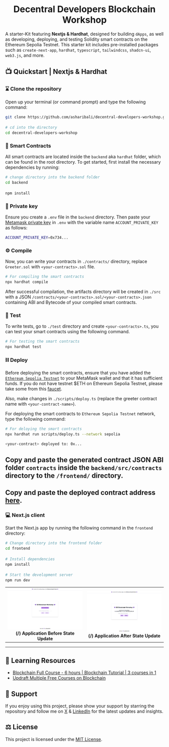 <h1 align="center">Decentral Developers Blockchain Workshop</h1>

A starter-Kit featuring **Nextjs & Hardhat**, designed for building `dApps`, as well as developing, deploying, and testing Solidity smart contracts on the Ethereum Sepolia Testnet. This starter kit includes pre-installed packages such as `create-next-app`, `hardhat`, `typescript`, `tailwindcss`, `shadcn-ui`, `web3.js`,  and more.

## 📺 Quickstart | Nextjs & Hardhat

### ⌛️ Clone the repository

Open up your terminal (or command prompt) and type the following command:

```sh
git clone https://github.com/asharibali/decentral-developers-workshop.git

# cd into the directory
cd decentral-developers-workshop
```

### 📜 Smart Contracts

All smart contracts are located inside the `backend` aka `hardhat` folder, which can be found in the root directory. To get started, first install the necessary dependencies by running:

```sh
# change directory into the backend folder
cd backend

npm install
```

### 🔑 Private key

Ensure you create a `.env` file in the `backend` directory. Then paste your [Metamask private key](https://metamask.zendesk.com/hc/en-us/articles/360015289632-How-to-export-an-account-s-private-key) in `.env` with the variable name `ACCOUNT_PRIVATE_KEY` as follows:

```sh
ACCOUNT_PRIVATE_KEY=0x734...
```

### ⚙️ Compile

Now, you can write your contracts in `./contracts/` directory, replace `Greeter.sol` with `<your-contracts>.sol` file.

```sh
# For compiling the smart contracts
npx hardhat compile
```

After successful compilation, the artifacts directory will be created in `./src` with a JSON `/contracts/<your-contracts>.sol/<your-contracts>.json` containing ABI and Bytecode of your compiled smart contracts.

### 🧪 Test

To write tests, go to `./test` directory and create `<your-contracts>.ts`, you can test your smart contracts using the following command.

```sh
# For testing the smart contracts
npx hardhat test
```


### ⛓️ Deploy

Before deploying the smart contracts, ensure that you have added the [`Ethereum Sepolia Testnet`](https://chainlist.org/chain/11155111) to your MetaMask wallet and that it has sufficient funds. If you do not have testnet $ETH on Ethereum Sepolia Testnet, please take some from this [faucet](https://cloud.google.com/application/web3/faucet/ethereum/sepolia).

Also, make changes in `./scripts/deploy.ts` (replace the greeter contract name with `<your-contract-name>`).

For deploying the smart contracts to `Ethereum Sepolia Testnet` network, type the following command:

```sh
# For deloying the smart contracts
npx hardhat run scripts/deploy.ts --network sepolia
```

```sh
<your-contract> deployed to: 0x...
```

## **Copy and paste the generated contract JSON ABI folder `contracts` inside the `backend/src/contracts` directory to the `/frontend/` directory.**

## **Copy and paste the deployed contract address [here](https://github.com/AsharibAli/decentral-developers-blockchain-workshop/blob/main/frontend/app/page.tsx#L37).**

### 💻 Next.js client

Start the Next.js app by running the following command in the `frontend` directory:

```sh
# Change directory into the frontend folder 
cd frontend

# Install dependencies
npm install

# Start the development server
npm run dev
```

<table align="center">
  <tr>
    <td align="center">
      <img src="frontend/public/before.png" alt="decentral-developers-blockchain-workshop-before" width="500"/>
      <b>(/) Application Before State Update</b>
    </td>
    <td align="center">
      <img src="frontend/public/after.png" alt="decentral-developers-blockchain-workshop-after" width="500"/>
      <b>(/) Application After State Update</b>
    </td>
  </tr>
</table>

<hr>

## 📝 Learning Resources

- [Blockchain Full Course - 6 hours | Blockchain Tutorial | 3 courses in 1](https://www.youtube.com/watch?v=6aF6p2VUORE)
- [Updraft Multiple Free Courses on Blockchain](https://updraft.cyfrin.io/courses)


## 🤝 Support

If you enjoy using this project, please show your support by starring the repository and follow me on [X](https://x.com/0xAsharib) & [LinkedIn](https://www.linkedin.com/in/asharibali/) for the latest updates and insights.

## ⚖️ License

This project is licensed under the [MIT License](https://github.com/asharibali/decentral-developers-workshop/blob/main/LICENSE.md).
